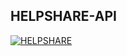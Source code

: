 ## HELPSHARE-API


[![HELPSHARE](https://circleci.com/gh/helpshare/helpshare-api/tree/master.svg?style=shield)](https://circleci.com/gh/helpshare/helpshare-api/tree/master)
